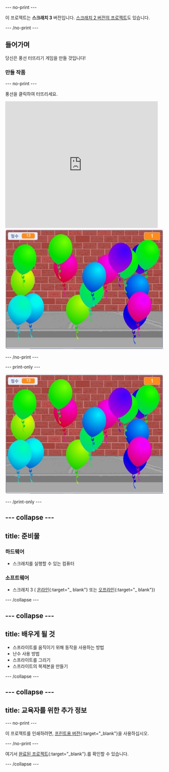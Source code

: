 --- no-print ---

이 프로젝트는 **스크래치 3** 버전입니다. [스크래치 2 버전의 프로젝트](https://projects.raspberrypi.org/en/projects/balloons-scratch2)도 있습니다.

--- /no-print ---

## 들어가며

당신은 풍선 터뜨리기 게임을 만들 것입니다!


### 만들 작품

--- no-print ---

풍선을 클릭하여 터뜨리세요.

<div class="scratch-preview">
  <iframe allowtransparency="true" width="485" height="402" src="https://scratch.mit.edu/projects/embed/299206746/?autostart=false" frameborder="0" scrolling="no"></iframe>
  <img src="images/balloons-final.png">
</div>

--- /no-print ---

--- print-only ---

![완료된 프로젝트](images/balloons-final.png)

--- /print-only ---

--- collapse ---
---
title: 준비물
---

### 하드웨어

+ 스크래치를 실행할 수 있는 컴퓨터

### 소프트웨어

+ 스크래치 3 ( [온라인](http://rpf.io/scratchon){:target="_ blank"} 또는 [오프라인](http://rpf.io/scratchoff){:target="_ blank"})

--- /collapse ---

--- collapse ---
---
title: 배우게 될 것
---

- 스프라이트를 움직이기 위해 동작을 사용하는 방법
- 난수 사용 방법
- 스프라이트를 그리기
- 스프라이트의 복제본을 만들기

--- /collapse ---

--- collapse ---
---
title: 교육자를 위한 추가 정보
---

--- no-print ---

이 프로젝트를 인쇄하려면, [프린트용 버전](https://projects.raspberrypi.org/en/projects/balloons/print){:target="_blank"}을 사용하십시오.

--- /no-print ---

여기서 [완료된 프로젝트](http://rpf.io/p/en/balloons-get){:target="_blank"}.를 확인할 수 있습니다.

--- /collapse ---

